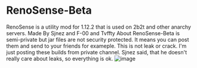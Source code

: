 # RenoSense-Beta
RenoSense is a utility mod for 1.12.2 that is used on 2b2t and other anarchy servers.
Made By Sjnez and F-00 and Tvffty
About
RenoSense-Beta is semi-private but jar files are not security protected. It means you can post them and send to your friends for exameple. This is not leak or crack. I'm just posting these builds from private channel. Sjnez said, that he doesn't really care about leaks, so everything is ok.
![image](https://user-images.githubusercontent.com/82664783/126855208-be065a63-c7d0-4b09-a452-ac62e08a2f5d.png)
